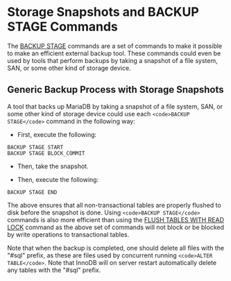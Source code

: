 
# Storage Snapshots and BACKUP STAGE Commands


The [BACKUP STAGE](backup-stage.md) commands are a set of commands to make it possible to make an efficient external backup tool. These commands could even be used by tools that perform backups by taking a snapshot of a file system, SAN, or some other kind of storage device.


## Generic Backup Process with Storage Snapshots


A tool that backs up MariaDB by taking a snapshot of a file system, SAN, or some other kind of storage device could use each `<code>BACKUP STAGE</code>` command in the following way:


* First, execute the following:


```
BACKUP STAGE START
BACKUP STAGE BLOCK_COMMIT
```

* Then, take the snapshot.


* Then, execute the following:


```
BACKUP STAGE END
```

The above ensures that all non-transactional tables are properly flushed to disk before the snapshot is done.
Using `<code>BACKUP STAGE</code>` commands is also more efficient than using the [FLUSH TABLES WITH READ LOCK](../flush-commands/flush-tables-for-export.md) command as the above set of commands will not block or be blocked by write operations to transactional tables.


Note that when the backup is completed, one should delete all files with the "#sql" prefix, as these are files used by concurrent running `<code>ALTER TABLE</code>`. Note that InnoDB will on server restart automatically delete any tables with the "#sql" prefix.

